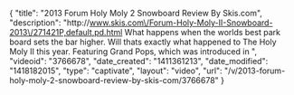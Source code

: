 {
    "title": "2013 Forum Holy Moly 2 Snowboard Review By Skis.com",
    "description": "http:\/\/www.skis.com\/Forum-Holy-Moly-II-Snowboard-2013\/271421P,default,pd.html  What happens when the worlds best park board sets the bar higher. Will thats exactly what happened to The Holy Moly II this year. Featuring Grand Pops, which was introduced in ",
    "videoid": "3766678",
    "date_created": "1411361213",
    "date_modified": "1418182015",
    "type": "captivate",
    "layout": "video",
    "url": "\/v\/2013-forum-holy-moly-2-snowboard-review-by-skis-com\/3766678"
}